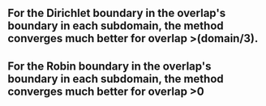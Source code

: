 ## For the Dirichlet boundary in the overlap's boundary in each subdomain, the method converges much better for overlap >(domain/3).

## For the Robin boundary in the overlap's boundary in each subdomain, the method converges much better for overlap >0
